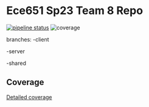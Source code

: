 Ece651 Sp23 Team 8 Repo
======================================
[![pipeline status](https://gitlab.oit.duke.edu/ys386/ece651-sp23-team8-riskgame/badges/main/pipeline.svg)](https://gitlab.oit.duke.edu/ys386/ece651-sp23-team8-riskgame/-/pipelines)
![coverage](https://gitlab.oit.duke.edu/ys386/ece651-sp23-team8-riskgame/badges/main/coverage.svg?job=test)


branches:
-client

-server

-shared

## Coverage
[Detailed coverage](https://ys386.pages.oit.duke.edu/ece651-sp23-team8-riskgame/dashboard.html)



